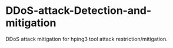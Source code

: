 # DDoS-attack-Detection-and-mitigation
DDoS attack mitigation for hping3 tool attack restriction/mitigation.
